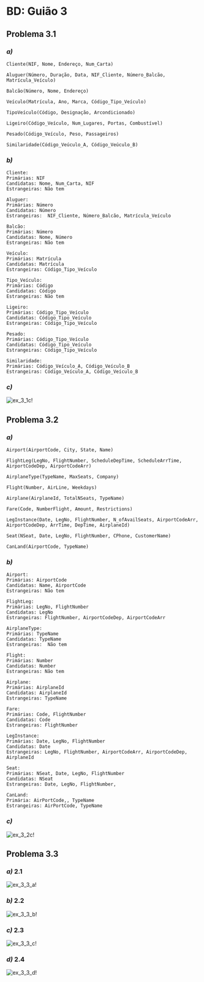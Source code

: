 # BD: Guião 3


## ​Problema 3.1
 
### *a)*

```
Cliente(NIF, Nome, Endereço, Num_Carta)

Aluguer(Número, Duração, Data, NIF_Cliente, Número_Balcão, Matrícula_Veículo)

Balcão(Número, Nome, Endereço)

Veículo(Matrícula, Ano, Marca, Código_Tipo_Veículo)

TipoVeículo(Código, Designação, Arcondicionado)

Ligeiro(Código_Veículo, Num_Lugares, Portas, Combustível)

Pesado(Código_Veículo, Peso, Passageiros)

Similaridade(Código_Veúculo_A, Código_Veúculo_B)
```


### *b)* 

```
Cliente:
Primárias: NIF
Candidatas: Nome, Num_Carta, NIF
Estrangeiras: Não tem

Aluguer:
Primárias: Número
Candidatas: Número
Estrangeiras:  NIF_Cliente, Número_Balcão, Matrícula_Veículo

Balcão:
Primárias: Número
Candidatas: Nome, Número
Estrangeiras: Não tem

Veículo:
Primárias: Matrícula
Candidatas: Matrícula
Estrangeiras: Código_Tipo_Veículo

Tipo_Veículo:
Primárias: Código
Candidatas: Código
Estrangeiras: Não tem

Ligeiro:
Primárias: Código_Tipo_Veículo
Candidatas: Código_Tipo_Veículo
Estrangeiras: Código_Tipo_Veículo

Pesado:
Primárias: Código_Tipo_Veículo
Candidatas: Código_Tipo_Veículo
Estrangeiras: Código_Tipo_Veículo

Similaridade:
Primárias: Código_Veículo_A, Código_Veículo_B
Estrangeiras: Código_Veículo_A, Código_Veículo_B
```


### *c)* 

![ex_3_1c!](ex_3_1c.png "AnImage")


## ​Problema 3.2

### *a)*

```
Airport(AirportCode, City, State, Name)

FlightLeg(LegNo, FlightNumber, ScheduleDepTime, ScheduleArrTime, AirportCodeDep, AirportCodeArr)

AirplaneType(TypeName, MaxSeats, Company)

Flight(Number, AirLine, Weekdays)

Airplane(AirplaneId, TotalNSeats, TypeName)

Fare(Code, NumberFlight, Amount, Restrictions)

LegInstance(Date, LegNo, FlightNumber, N_ofAvailSeats, AirportCodeArr, AirportCodeDep, ArrTime, DepTime, AirplaneId)

Seat(NSeat, Date, LegNo, FlightNumber, CPhone, CustomerName)

CanLand(AirportCode, TypeName)
```


### *b)* 

```
Airport:
Primárias: AirportCode
Candidatas: Name, AirportCode
Estrangeiras: Não tem

FlightLeg:
Primárias: LegNo, FlightNumber
Candidatas: LegNo
Estrangeiras: FlightNumber, AirportCodeDep, AirportCodeArr

AirplaneType:
Primárias: TypeName
Candidatas: TypeName
Estrangeiras:  Não tem

Flight:
Primárias: Number
Candidatas: Number
Estrangeiras: Não tem

Airplane:
Primárias: AirplaneId
Candidatas: AirplaneId
Estrangeiras: TypeName

Fare:
Primárias: Code, FlightNumber
Candidatas: Code
Estrangeiras: FlightNumber

LegInstance:
Primárias: Date, LegNo, FlightNumber
Candidatas: Date
Estrangeiras: LegNo, FlightNumber, AirportCodeArr, AirportCodeDep, AirplaneId

Seat:
Primárias: NSeat, Date, LegNo, FlightNumber
Candidatas: NSeat
Estrangeiras: Date, LegNo, FlightNumber, 

CanLand:
Primária: AirPortCode,, TypeName
Estrangeiras: AirPortCode, TypeName
```


### *c)* 

![ex_3_2c!](ex_3_2c.png "AnImage")


## ​Problema 3.3


### *a)* 2.1

![ex_3_3_a!](ex_3_3a.png "AnImage")

### *b)* 2.2

![ex_3_3_b!](ex_3_3b.png "AnImage")

### *c)* 2.3

![ex_3_3_c!](ex_3_3c.png "AnImage")

### *d)* 2.4

![ex_3_3_d!](ex_3_3d.png "AnImage")